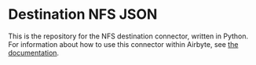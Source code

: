 # Destination NFS JSON

This is the repository for the NFS destination connector, written in Python.
For information about how to use this connector within Airbyte, see [the documentation](https://docs.airbyte.com/integrations/destinations/destination-nfs-json).
